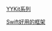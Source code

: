 [YYKit系列](https://github.com/ibireme/YYKit)

[Swift好用的框架](https://www.zhihu.com/question/28816900)


